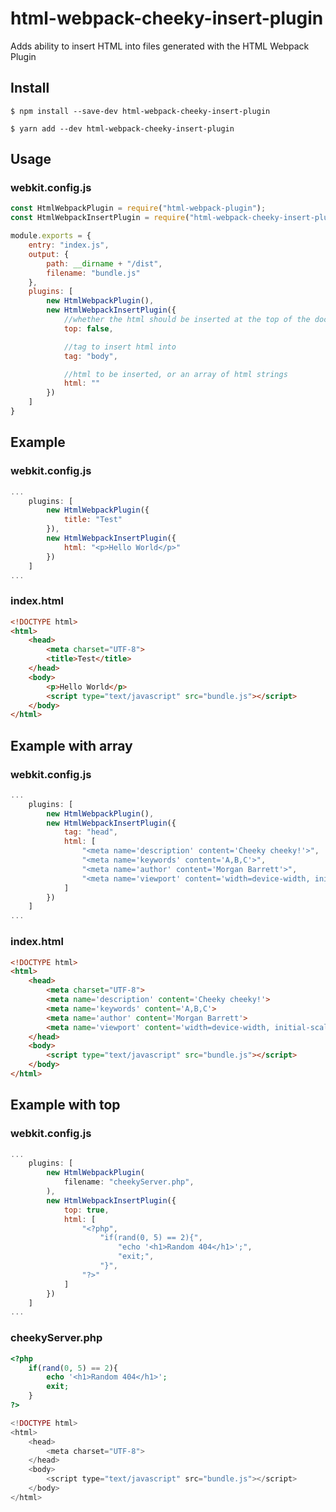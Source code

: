# html-webpack-cheeky-insert-plugin
Adds ability to insert HTML into files generated with the HTML Webpack Plugin

## Install
```console
$ npm install --save-dev html-webpack-cheeky-insert-plugin
```
```console
$ yarn add --dev html-webpack-cheeky-insert-plugin
```

## Usage
### webkit.config.js
```javascript
const HtmlWebpackPlugin = require("html-webpack-plugin");
const HtmlWebpackInsertPlugin = require("html-webpack-cheeky-insert-plugin");

module.exports = {
	entry: "index.js",
	output: {
		path: __dirname + "/dist",
		filename: "bundle.js"
	},
	plugins: [
		new HtmlWebpackPlugin(),
		new HtmlWebpackInsertPlugin({
			//whether the html should be inserted at the top of the document
			top: false,

			//tag to insert html into
			tag: "body",

			//html to be inserted, or an array of html strings
			html: ""
		})
	]
}

```

## Example
### webkit.config.js
```javascript
...
	plugins: [
		new HtmlWebpackPlugin({
			title: "Test"
		}),
		new HtmlWebpackInsertPlugin({
			html: "<p>Hello World</p>"
		})
	]
...
```
### index.html
```html
<!DOCTYPE html>
<html>
	<head>
		<meta charset="UTF-8">
		<title>Test</title>
	</head>
	<body>
		<p>Hello World</p>
		<script type="text/javascript" src="bundle.js"></script>
	</body>
</html>
```

## Example with array
### webkit.config.js
```javascript
...
	plugins: [
		new HtmlWebpackPlugin(),
		new HtmlWebpackInsertPlugin({
			tag: "head",
			html: [
				"<meta name='description' content='Cheeky cheeky!'>",
				"<meta name='keywords' content='A,B,C'>",
				"<meta name='author' content='Morgan Barrett'>",
				"<meta name='viewport' content='width=device-width, initial-scale=1.0'>"
			]
		})
	]
...
```
### index.html
```html
<!DOCTYPE html>
<html>
	<head>
		<meta charset="UTF-8">
		<meta name='description' content='Cheeky cheeky!'>
		<meta name='keywords' content='A,B,C'>
		<meta name='author' content='Morgan Barrett'>
		<meta name='viewport' content='width=device-width, initial-scale=1.0'>
	</head>
	<body>
		<script type="text/javascript" src="bundle.js"></script>
	</body>
</html>
```

## Example with top
### webkit.config.js
```javascript
...
	plugins: [
		new HtmlWebpackPlugin(
			filename: "cheekyServer.php",
		),
		new HtmlWebpackInsertPlugin({
			top: true,
			html: [
				"<?php",
					"if(rand(0, 5) == 2){",
						"echo '<h1>Random 404</h1>';",
						"exit;",
					"}",
				"?>"
			]
		})
	]
...
```
### cheekyServer.php
```php
<?php
	if(rand(0, 5) == 2){
		echo '<h1>Random 404</h1>';
		exit;
	}
?>

<!DOCTYPE html>
<html>
	<head>
		<meta charset="UTF-8">
	</head>
	<body>
		<script type="text/javascript" src="bundle.js"></script>
	</body>
</html>
```